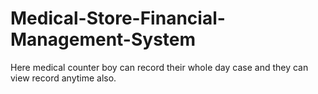 # Medical-Store-Financial-Management-System
Here medical counter boy can record their whole day case and they can view record anytime also.
